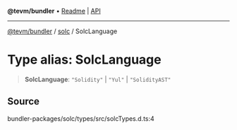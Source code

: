 **@tevm/bundler** • [Readme](../../README.md) \| [API](../../modules.md)

***

[@tevm/bundler](../../README.md) / [solc](../README.md) / SolcLanguage

# Type alias: SolcLanguage

> **SolcLanguage**: `"Solidity"` \| `"Yul"` \| `"SolidityAST"`

## Source

bundler-packages/solc/types/src/solcTypes.d.ts:4
